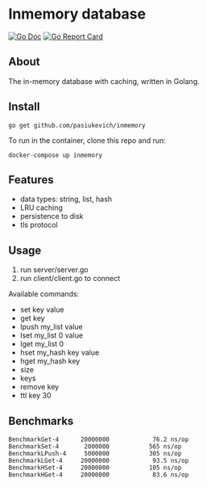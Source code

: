 Inmemory database
=======================

[![Go Doc](https://godoc.org/github.com/pasiukevich/inmemory?status.svg)](https://godoc.org/github.com/pasiukevich/inmemory)
[![Go Report Card](https://goreportcard.com/report/github.com/pasiukevich/inmemory)](https://goreportcard.com/report/github.com/pasiukevich/inmemory)

About
-----

The in-memory database with caching, written in Golang. 

Install
-------
`go get github.com/pasiukevich/inmemory`

To run in the container, clone this repo and run:

`docker-compose up inmemory`

Features
--------

 - data types: string, list, hash
 - LRU caching
 - persistence to disk
 - tls protocol

Usage
-----

1. run server/server.go
2. run client/client.go to connect

Available commands:
- set key value
- get key
- lpush my_list value
- lset my_list 0 value
- lget my_list 0
- hset my_hash key value
- hget my_hash key
- size
- keys
- remove key
- ttl key 30 

Benchmarks
---------
```
BenchmarkGet-4     	20000000	        76.2 ns/op
BenchmarkSet-4     	 2000000	       565 ns/op
BenchmarkLPush-4   	 5000000	       305 ns/op
BenchmarkLGet-4    	20000000	        93.5 ns/op
BenchmarkHSet-4    	20000000	       105 ns/op
BenchmarkHGet-4    	20000000	        83.6 ns/op
```